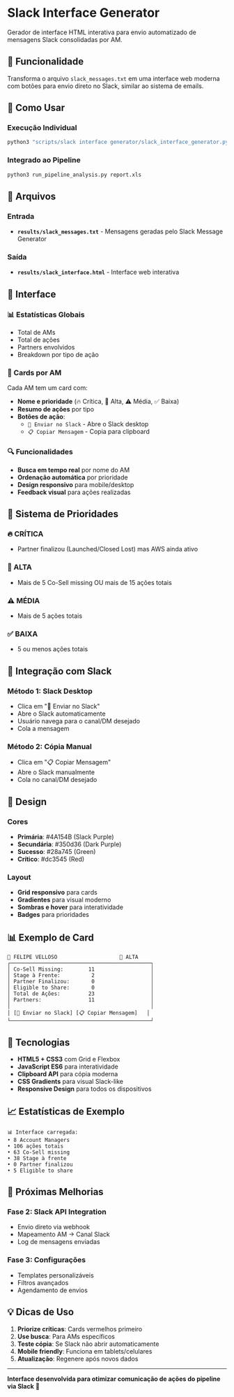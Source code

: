 # Slack Interface Generator

Gerador de interface HTML interativa para envio automatizado de mensagens Slack consolidadas por AM.

## 🎯 Funcionalidade

Transforma o arquivo `slack_messages.txt` em uma interface web moderna com botões para envio direto no Slack, similar ao sistema de emails.

## 🚀 Como Usar

### Execução Individual
```bash
python3 "scripts/slack interface generator/slack_interface_generator.py" results/slack_messages.txt
```

### Integrado ao Pipeline
```bash
python3 run_pipeline_analysis.py report.xls
```

## 📁 Arquivos

### Entrada
- **`results/slack_messages.txt`** - Mensagens geradas pelo Slack Message Generator

### Saída
- **`results/slack_interface.html`** - Interface web interativa

## 🎨 Interface

### 📊 Estatísticas Globais
- Total de AMs
- Total de ações
- Partners envolvidos
- Breakdown por tipo de ação

### 📱 Cards por AM
Cada AM tem um card com:
- **Nome e prioridade** (🔥 Crítica, 🚨 Alta, ⚠️ Média, ✅ Baixa)
- **Resumo de ações** por tipo
- **Botões de ação**:
  - `📱 Enviar no Slack` - Abre o Slack desktop
  - `📋 Copiar Mensagem` - Copia para clipboard

### 🔍 Funcionalidades
- **Busca em tempo real** por nome do AM
- **Ordenação automática** por prioridade
- **Design responsivo** para mobile/desktop
- **Feedback visual** para ações realizadas

## 🎯 Sistema de Prioridades

### 🔥 CRÍTICA
- Partner finalizou (Launched/Closed Lost) mas AWS ainda ativo

### 🚨 ALTA  
- Mais de 5 Co-Sell missing OU mais de 15 ações totais

### ⚠️ MÉDIA
- Mais de 5 ações totais

### ✅ BAIXA
- 5 ou menos ações totais

## 📱 Integração com Slack

### Método 1: Slack Desktop
- Clica em "📱 Enviar no Slack"
- Abre o Slack automaticamente
- Usuário navega para o canal/DM desejado
- Cola a mensagem

### Método 2: Cópia Manual
- Clica em "📋 Copiar Mensagem"
- Abre o Slack manualmente
- Cola no canal/DM desejado

## 🎨 Design

### Cores
- **Primária**: #4A154B (Slack Purple)
- **Secundária**: #350d36 (Dark Purple)
- **Sucesso**: #28a745 (Green)
- **Crítico**: #dc3545 (Red)

### Layout
- **Grid responsivo** para cards
- **Gradientes** para visual moderno
- **Sombras e hover** para interatividade
- **Badges** para prioridades

## 📊 Exemplo de Card

```
📱 FELIPE VELLOSO                    🚨 ALTA
┌─────────────────────────────────────────────┐
│ Co-Sell Missing:        11                  │
│ Stage à Frente:          2                  │
│ Partner Finalizou:       0                  │
│ Eligible to Share:       0                  │
│ Total de Ações:         23                  │
│ Partners:               11                  │
│                                             │
│ [📱 Enviar no Slack] [📋 Copiar Mensagem]   │
└─────────────────────────────────────────────┘
```

## 🔧 Tecnologias

- **HTML5 + CSS3** com Grid e Flexbox
- **JavaScript ES6** para interatividade
- **Clipboard API** para cópia moderna
- **CSS Gradients** para visual Slack-like
- **Responsive Design** para todos os dispositivos

## 📈 Estatísticas de Exemplo

```
📊 Interface carregada:
• 8 Account Managers
• 106 ações totais
• 63 Co-Sell missing
• 38 Stage à frente
• 0 Partner finalizou
• 5 Eligible to share
```

## 🚀 Próximas Melhorias

### Fase 2: Slack API Integration
- Envio direto via webhook
- Mapeamento AM → Canal Slack
- Log de mensagens enviadas

### Fase 3: Configurações
- Templates personalizáveis
- Filtros avançados
- Agendamento de envios

## 💡 Dicas de Uso

1. **Priorize críticas**: Cards vermelhos primeiro
2. **Use busca**: Para AMs específicos
3. **Teste cópia**: Se Slack não abrir automaticamente
4. **Mobile friendly**: Funciona em tablets/celulares
5. **Atualização**: Regenere após novos dados

---

**Interface desenvolvida para otimizar comunicação de ações do pipeline via Slack** 📱